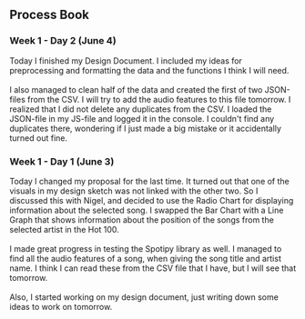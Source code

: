 ## Process Book

### Week 1 - Day 2 (June 4)
Today I finished my Design Document. I included my ideas for preprocessing and formatting the data and the functions I think I will need. <br> <br>
I also managed to clean half of the data and created the first of two JSON-files from the CSV. I will try to add the audio features to this file tomorrow. I realized that I did not delete any duplicates from the CSV. I loaded the JSON-file in my JS-file and logged it in the console. I couldn't find any duplicates there, wondering if I just made a big mistake or it accidentally turned out fine.

### Week 1 - Day 1 (June 3)
Today I changed my proposal for the last time. It turned out that one of the visuals in my design sketch was not linked with the other two. So I discussed this with Nigel, and decided to use the Radio Chart for displaying information about the selected song. I swapped the Bar Chart with a Line Graph that shows information about the position of the songs from the selected artist in the Hot 100. <br> <br>
I made great progress in testing the Spotipy library as well. I managed to find all the audio features of a song, when giving the song title and artist name. I think I can read these from the CSV file that I have, but I will see that tomorrow. <br> <br>
Also, I started working on my design document, just writing down some ideas to work on tomorrow.
